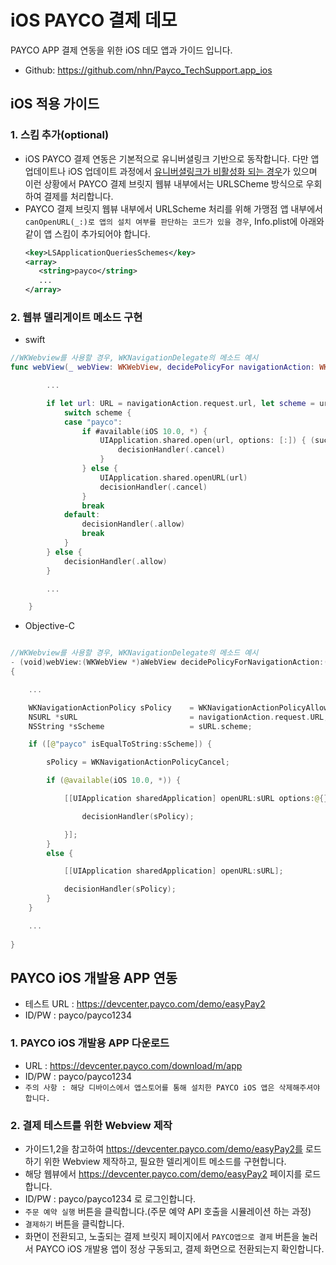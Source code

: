 # iOS PAYCO 결제 데모

PAYCO APP 결제 연동을 위한 iOS 데모 앱과 가이드 입니다.
* Github: https://github.com/nhn/Payco_TechSupport.app_ios

## iOS 적용 가이드

### 1. 스킴 추가(optional)
* iOS PAYCO 결제 연동은 기본적으로 유니버셜링크 기반으로 동작합니다. 다만 앱업데이트나 iOS 업데이트 과정에서 [유니버셜링크가 비활성화 되는 경우](https://openradar.appspot.com/4999496467480576)가 있으며 이런 상황에서 PAYCO 결제 브릿지 웹뷰 내부에서는 URLSCheme 방식으로 우회하여 결제를 처리합니다.
* PAYCO 결제 브릿지 웹뷰 내부에서 URLScheme 처리를 위해 가맹점 앱 내부에서 `canOpenURL(_:)로 앱의 설치 여부를 판단하는 코드가 있을 경우`, Info.plist에 아래와 같이 앱 스킴이 추가되어야 합니다.
     ```xml
    <key>LSApplicationQueriesSchemes</key>
    <array>
        <string>payco</string>
        ...
    </array>
    ```

### 2. 웹뷰 델리게이트 메소드 구현

* swift

```swift
//WKWebview를 사용할 경우, WKNavigationDelegate의 메소드 예시
func webView(_ webView: WKWebView, decidePolicyFor navigationAction: WKNavigationAction, decisionHandler: @escaping (WKNavigationActionPolicy) -> Void) {

        ...

        if let url: URL = navigationAction.request.url, let scheme = url.scheme {
            switch scheme {
            case "payco":
                if #available(iOS 10.0, *) {
                    UIApplication.shared.open(url, options: [:]) { (success) in
                        decisionHandler(.cancel)
                    }
                } else {
                    UIApplication.shared.openURL(url)
                    decisionHandler(.cancel)
                }
                break
            default:
                decisionHandler(.allow)
                break
            }
        } else {
            decisionHandler(.allow)
        }

        ...

    }
```


* Objective-C

```swift

//WKWebview를 사용할 경우, WKNavigationDelegate의 메소드 예시
- (void)webView:(WKWebView *)aWebView decidePolicyForNavigationAction:(WKNavigationAction *)navigationAction decisionHandler:(void (^)(WKNavigationActionPolicy))decisionHandler
{

    ...

    WKNavigationActionPolicy sPolicy    = WKNavigationActionPolicyAllow;
    NSURL *sURL                         = navigationAction.request.URL;
    NSString *sScheme                   = sURL.scheme;

    if ([@"payco" isEqualToString:sScheme]) {

        sPolicy = WKNavigationActionPolicyCancel;

        if (@available(iOS 10.0, *)) {

            [[UIApplication sharedApplication] openURL:sURL options:@{} completionHandler:^(BOOL sSuccess) {

                decisionHandler(sPolicy);

            }];
        }
        else {

            [[UIApplication sharedApplication] openURL:sURL];

            decisionHandler(sPolicy);
        }
    }

    ...
    
}
```

## PAYCO iOS 개발용 APP 연동

* 테스트 URL : https://devcenter.payco.com/demo/easyPay2
* ID/PW : payco/payco1234

### 1. PAYCO iOS 개발용 APP 다운로드

* URL : https://devcenter.payco.com/download/m/app
* ID/PW : payco/payco1234
* `주의 사항 : 해당 디바이스에서 앱스토어를 통해 설치한 PAYCO iOS 앱은 삭제해주셔야 합니다.`

### 2. 결제 테스트를 위한 Webview 제작

* 가이드1,2을 참고하여 https://devcenter.payco.com/demo/easyPay2를 로드하기 위한 Webview 제작하고, 필요한 델리게이트 메소드를 구현합니다.
* 해당 웹뷰에서  https://devcenter.payco.com/demo/easyPay2 페이지를 로드합니다.
* ID/PW : payco/payco1234 로 로그인합니다.
* `주문 예약 실행` 버튼을 클릭합니다.(주문 예약 API 호출을 시뮬레이션 하는 과정)
* `결제하기` 버튼을 클릭합니다.
* 화면이 전환되고, 노출되는 결제 브릿지 페이지에서 `PAYCO앱으로 결제` 버튼을 눌러서 PAYCO iOS 개발용 앱이 정상 구동되고, 결제 화면으로 전환되는지 확인합니다.

